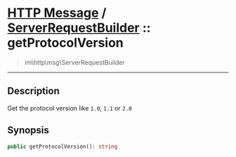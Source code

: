 # [HTTP Message](http.md) / [ServerRequestBuilder](http-ServerRequestBuilder.md) :: getProtocolVersion
 > im\http\msg\ServerRequestBuilder
____

## Description
Get the protocol version like `1.0`, `1.1` or `2.0`

## Synopsis
```php
public getProtocolVersion(): string
```
